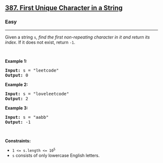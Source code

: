 <h2><a href="https://leetcode.com/problems/first-unique-character-in-a-string/description/?envType=daily-question&envId=2024-02-05">387. First Unique Character in a String</a></h2><h3>Easy</h3><hr><p>Given a string <code>s</code>, <em>find the first non-repeating character in it and return its index</em>. If it does not exist, return <code>-1</code>.</p>

<p>&nbsp;</p>
<p><strong class="example">Example 1:</strong></p>
<pre><strong>Input:</strong> s = "leetcode"
<strong>Output:</strong> 0
</pre><p><strong class="example">Example 2:</strong></p>
<pre><strong>Input:</strong> s = "loveleetcode"
<strong>Output:</strong> 2
</pre><p><strong class="example">Example 3:</strong></p>
<pre><strong>Input:</strong> s = "aabb"
<strong>Output:</strong> -1
</pre>
<p>&nbsp;</p>
<p><strong>Constraints:</strong></p>

<ul>
	<li><code>1 &lt;= s.length &lt;= 10<sup>5</sup></code></li>
	<li><code>s</code> consists of only lowercase English letters.</li>
</ul>
